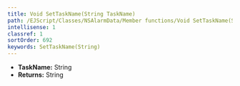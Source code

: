 ```yaml
---
title: Void SetTaskName(String TaskName)
path: /EJScript/Classes/NSAlarmData/Member functions/Void SetTaskName(String p_0)
intellisense: 1
classref: 1
sortOrder: 692
keywords: SetTaskName(String)
---
```



* **TaskName:** String
* **Returns:** String


